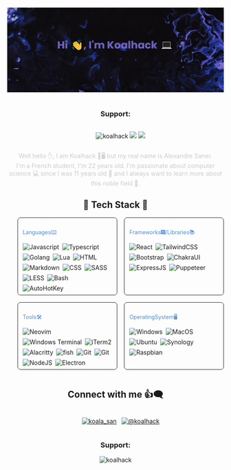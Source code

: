 [![MasterHead](./assets/banner.png)](https://github.com/Koalhack)

<section id="badge">
<h3 align="left">Support:</h3>
<ul>
 <li>
    <img src="https://badges.pufler.dev/visits/Koalhack/Koalhack" alt="koalhack" />
    <img src="https://badges.pufler.dev/repos/Koalhack"/>
    <img src="https://badges.pufler.dev/commits/monthly/Koalhack" />
 </li>
</ul>
</section>

<section id="intro">
  <p align="center">
  Well hello ✋, I am Koalhack 🐨🖥️ but my real name is Alexandre Saner.</br>
  I'm a French student, I'm 22 years old.
  I'm passionate about computer science 💻 since I was 11 years old 👶
  and I always want to learn more about this noble field 🧠.</p>
</section>

<h2 align="center">🌟 Tech Stack 🌟</h2>

<ul align="center" id="techStack">
  <li class="card">
    <h3 align="left">Languages⌨️</h3>
    <div>
      <img src="https://img.shields.io/badge/-JavaScript-111111?style=flat-square&labelColor=efd81d&logo=javascript&logoColor=white" alt="Javascript" />
      <img src="https://img.shields.io/badge/-Typescript-111111?style=flat-square&labelColor=2f74c0&logo=typescript&logoColor=white" alt="Typescript" />
      <img src="https://img.shields.io/badge/-Golang-111111?style=flat-square&labelColor=00a7d0&logo=go&logoColor=white" alt="Golang" />
      <img src="https://img.shields.io/badge/-Lua-111111?style=flat-square&labelColor=00007c&logo=lua&logoColor=white" alt="Lua" />
      <img src="https://img.shields.io/badge/-HTML5-111111?style=flat-square&labelColor=dd4b25&logo=html5&logoColor=white" alt="HTML" />
      <img src="https://img.shields.io/badge/-Markdown-111111?style=flat-square&logo=markdown&logoColor=white" alt="Markdown" />
      <img src="https://img.shields.io/badge/-CSS3-111111?style=flat-square&labelColor=3595cf&logo=css3&logoColor=white" alt="CSS" />
      <img src="https://img.shields.io/badge/-SASS-111111?style=flat-square&labelColor=c76395&logo=sass&logoColor=white" alt="SASS" />
      <img src="https://img.shields.io/badge/-LESS-111111?style=flat-square&labelColor=1b3352&logo=less&logoColor=white" alt="LESS" />
      <img src="https://img.shields.io/badge/-Bash-111111?style=flat-square&logo=gnubash&logoColor=white" alt="Bash" />
      <img src="https://img.shields.io/badge/-AutoHotKey-111111?style=flat-square&labelColor=00a501&logo=autohotkey&logoColor=white" alt="AutoHotKey" />
    </div>
  </li>
  <li class="card">
    <h3 align="left">Frameworks🎆/Libraries📚</h3>
    <div>
      <img src="https://img.shields.io/badge/-React-111111?style=flat-square&labelColor=00d5f7&logo=react&logoColor=white" alt="React" />
      <img src="https://img.shields.io/badge/-TailwindCSS-111111?style=flat-square&labelColor=47a9ae&logo=tailwindcss&logoColor=white" alt="TailwindCSS" />
      <img src="https://img.shields.io/badge/-Bootstrap-111111?style=flat-square&labelColor=7710f1&logo=bootstrap&logoColor=white" alt="Bootstrap" />
      <img src="https://img.shields.io/badge/-Chakra%20UI-111111?style=flat-square&labelColor=28b5aa&logo=chakraui&logoColor=white" alt="ChakraUI" />
      <img src="https://img.shields.io/badge/-ExpressJS-111111?style=flat-square&logo=express&logoColor=white" alt="ExpressJS" />
      <img src="https://img.shields.io/badge/-Puppeteer-111111?style=flat-square&labelColor=04c997&logo=puppeteer&logoColor=white" alt="Puppeteer" />
    </div>
  </li>
  <li class="card">
    <h3 align="left">Tools🛠️</h3>
    <div>
      <img src="https://img.shields.io/badge/-Neovim-111111?style=flat-square&labelColor=83ba64&logo=neovim&logoColor=white" alt="Neovim" />
      <img src="https://img.shields.io/badge/-Windows%20Terminal-111111?style=flat-square&logo=windowsterminal&logoColor=white" alt="Windows Terminal" />
      <img src="https://img.shields.io/badge/-iTerm2-111111?style=flat-square&logo=iterm2&logoColor=white" alt="iTerm2" />
      <img src="https://img.shields.io/badge/-Alacritty-111111?style=flat-square&labelColor=eb5d00&logo=alacritty&logoColor=white" alt="Alacritty" />
      <img src="https://img.shields.io/badge/-Fish-111111?style=flat-square&logo=fish&logoColor=white" alt="fish" />
      <img src="https://img.shields.io/badge/-Git-111111?style=flat-square&labelColor=e44d30&logo=git&logoColor=white" alt="Git" />
      <img src="https://img.shields.io/badge/-Docker-111111?style=flat-square&labelColor=228fe1&logo=docker&logoColor=white" alt="Git" />
      <img src="https://img.shields.io/badge/-NodeJS-111111?style=flat-square&labelColor=6ea45f&logo=node.js&logoColor=white" alt="NodeJS" />
      <img src="https://img.shields.io/badge/-Electron-111111?style=flat-square&labelColor=99e1ef&logo=electron&logoColor=white" alt="Electron" />
    </div>
  </li>
  <li class="card">
    <h3 align="left">OperatingSystem🖥️</h3>
    <div>
      <img src="https://img.shields.io/badge/-Windows-111111?style=flat-square&logo=windows&logoColor=white" alt="Windows" />
      <img src="https://img.shields.io/badge/-MacOS-111111?style=flat-square&logo=apple&logoColor=white" alt="MacOS" />
      <img src="https://img.shields.io/badge/-Ubuntu-111111?style=flat-square&logo=Ubuntu&logoColor=d24413" alt="Ubuntu" />
      <img src="https://img.shields.io/badge/-Synology-111111?style=flat-square&logo=synology&logoColor=white" alt="Synology" />
      <img src="https://img.shields.io/badge/-Raspbian-111111?style=flat-square&logo=raspberrypi&logoColor=b2103f" alt="Raspbian" />
    </div>
  </li>
</ul>

<section id="connect">
  <h2>Connect with me 👍🗨️</h2>
  <ul>
    <li>
      <a href="https://dev.to/koala_san" target="blank"><img align="center" src="https://img.shields.io/badge/-Dev.to-111111?style=flat-square&logo=dev.to&logoColor=white" alt="koala_san"/></a>
    </li>
    <li>
      <a href="https://medium.com/@koalhack" target="blank"><img align="center" src="https://img.shields.io/badge/-Medium-111111?style=flat-square&logo=medium&logoColor=color" alt="@koalhack"/></a>
    </li>
  </ul>
</section>

<section id="support">
  <h3 align="left">Support:</h3>
  <a href="https://www.buymeacoffee.com/koalhack"> <img align="left" src="https://img.shields.io/badge/-Buy%20me%20a%20coffee-111111?style=for-the-badge&logo=buymeacoffee&labelColor=f7d600&logoColor=white" alt="koalhack" /></a>
</section>

<style>
  #intro > p {
    text-align: center;
    font-size: 1em;
    color: #cccccc;
  }

 #techStack {
    display: grid;
    grid-template-columns: repeat(2, minmax(0, 1fr));
    gap: 1.2em;
  }

  .card {
    border: 1px solid #23282f;
    border-radius: 0.5em;
    padding: 0.5em 0.8em;
    list-style: none;
   }

  .card > h3 {
    font-size: 0.9em;
    font-weight: normal;
    color: #4b8cd7;
  }

  .card > div {
    display: flex;
    flex-wrap: wrap;
    gap: 0.5em;
  }

  #connect, #support, #badge{
    display: flex;
    flex-direction: column;
    align-items: center;
    text-align: center;
  }

  #connect > ul,
  #badge > ul {
    display: flex;
    gap: 0.8em;
    list-style: none;
  }

  #connect > ul > li,
  #bage > ul > li{
    display: block;
  }

</style>
